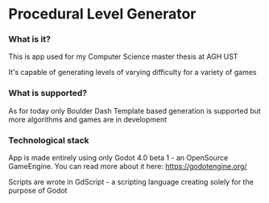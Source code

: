 # Procedural Level Generator

### What is it?

This is app used for my Computer Science master thesis at AGH UST

It's capable of generating levels of varying difficulty for a variety of games

### What is supported?

As for today only Boulder Dash Template based generation is supported but more algorithms and games are in development

### Technological stack

App is made entirely using only Godot 4.0 beta 1 - an OpenSource GameEngine. You can read more about it here: https://godotengine.org/

Scripts are wrote in GdScript - a scripting language creating solely for the purpose of Godot